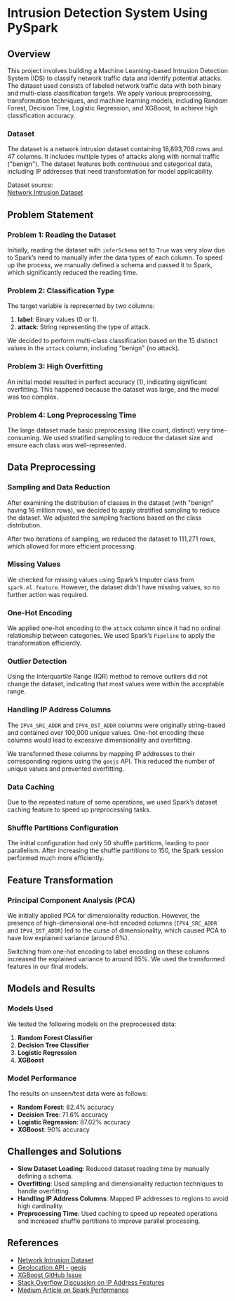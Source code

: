 # Intrusion Detection System Using PySpark

## Overview

This project involves building a Machine Learning-based Intrusion Detection System (IDS) to classify network traffic data and identify potential attacks. The dataset used consists of labeled network traffic data with both binary and multi-class classification targets. We apply various preprocessing, transformation techniques, and machine learning models, including Random Forest, Decision Tree, Logistic Regression, and XGBoost, to achieve high classification accuracy.

### Dataset
The dataset is a network intrusion dataset containing 18,893,708 rows and 47 columns. It includes multiple types of attacks along with normal traffic ("benign"). The dataset features both continuous and categorical data, including IP addresses that need transformation for model applicability.

Dataset source:  
[Network Intrusion Dataset](https://staff.itee.uq.edu.au/marius/NIDS_datasets/)

## Problem Statement

### Problem 1: Reading the Dataset

Initially, reading the dataset with `inferSchema` set to `True` was very slow due to Spark’s need to manually infer the data types of each column. To speed up the process, we manually defined a schema and passed it to Spark, which significantly reduced the reading time.

### Problem 2: Classification Type

The target variable is represented by two columns:
1. **label**: Binary values (0 or 1).
2. **attack**: String representing the type of attack.

We decided to perform multi-class classification based on the 15 distinct values in the `attack` column, including "benign" (no attack).

### Problem 3: High Overfitting

An initial model resulted in perfect accuracy (1), indicating significant overfitting. This happened because the dataset was large, and the model was too complex.

### Problem 4: Long Preprocessing Time

The large dataset made basic preprocessing (like count, distinct) very time-consuming. We used stratified sampling to reduce the dataset size and ensure each class was well-represented.

## Data Preprocessing

### Sampling and Data Reduction

After examining the distribution of classes in the dataset (with "benign" having 16 million rows), we decided to apply stratified sampling to reduce the dataset. We adjusted the sampling fractions based on the class distribution.

After two iterations of sampling, we reduced the dataset to 111,271 rows, which allowed for more efficient processing.

### Missing Values

We checked for missing values using Spark’s Imputer class from `spark.ml.feature`. However, the dataset didn’t have missing values, so no further action was required.

### One-Hot Encoding

We applied one-hot encoding to the `attack` column since it had no ordinal relationship between categories. We used Spark’s `Pipeline` to apply the transformation efficiently.

### Outlier Detection

Using the Interquartile Range (IQR) method to remove outliers did not change the dataset, indicating that most values were within the acceptable range.

### Handling IP Address Columns

The `IPV4_SRC_ADDR` and `IPV4_DST_ADDR` columns were originally string-based and contained over 100,000 unique values. One-hot encoding these columns would lead to excessive dimensionality and overfitting.

We transformed these columns by mapping IP addresses to their corresponding regions using the `geojs` API. This reduced the number of unique values and prevented overfitting.

### Data Caching

Due to the repeated nature of some operations, we used Spark’s dataset caching feature to speed up preprocessing tasks.

### Shuffle Partitions Configuration

The initial configuration had only 50 shuffle partitions, leading to poor parallelism. After increasing the shuffle partitions to 150, the Spark session performed much more efficiently.

## Feature Transformation

### Principal Component Analysis (PCA)

We initially applied PCA for dimensionality reduction. However, the presence of high-dimensional one-hot encoded columns (`IPV4_SRC_ADDR` and `IPV4_DST_ADDR`) led to the curse of dimensionality, which caused PCA to have low explained variance (around 6%).

Switching from one-hot encoding to label encoding on these columns increased the explained variance to around 85%. We used the transformed features in our final models.

## Models and Results

### Models Used

We tested the following models on the preprocessed data:

1. **Random Forest Classifier**
2. **Decision Tree Classifier**
3. **Logistic Regression**
4. **XGBoost**

### Model Performance

The results on unseen/test data were as follows:

- **Random Forest**: 82.4% accuracy
- **Decision Tree**: 71.6% accuracy
- **Logistic Regression**: 87.02% accuracy
- **XGBoost**: 90% accuracy

## Challenges and Solutions

- **Slow Dataset Loading**: Reduced dataset reading time by manually defining a schema.
- **Overfitting**: Used sampling and dimensionality reduction techniques to handle overfitting.
- **Handling IP Address Columns**: Mapped IP addresses to regions to avoid high cardinality.
- **Preprocessing Time**: Used caching to speed up repeated operations and increased shuffle partitions to improve parallel processing.

## References

- [Network Intrusion Dataset](https://staff.itee.uq.edu.au/marius/NIDS_datasets/)
- [Geolocation API - geojs](https://geojs.io/)
- [XGBoost GitHub Issue](https://github.com/dmlc/xgboost/issues/3662)
- [Stack Overflow Discussion on IP Address Features](https://stackoverflow.com/questions/48259511/how-to-use-ip-address-as-a-feature-in-a-neural-network)
- [Medium Article on Spark Performance](https://medium.com/vedity/python-data-preprocessing-using-pyspark-cc3f709c3c23)



